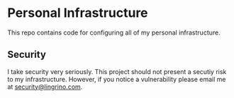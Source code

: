 # Personal Infrastructure

This repo contains code for configuring all of my personal infrastructure.

## Security

I take security very seriously. This project should not present a secutiy risk to my infrastructure. However, if you notice a vulnerability please email me at <security@lingrino.com>.
